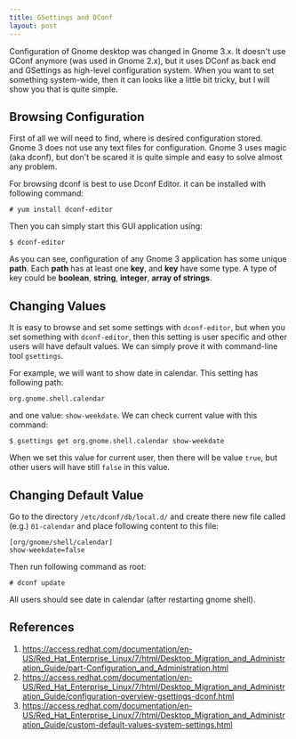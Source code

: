 ```yaml
---
title: GSettings and DConf
layout: post
---
```


Configuration of Gnome desktop was changed in Gnome 3.x. It doesn't use GConf anymore (was used in Gnome 2.x), but it uses DConf as back end and GSettings as high-level configuration system. When you want to set something system-wide, then it can looks like a little bit tricky, but I will show you that is quite simple.

## Browsing Configuration ##

First of all we will need to find, where is desired configuration stored. Gnome 3 does not use any text files for configuration. Gnome 3 uses magic (aka dconf), but don't be scared it is quite simple and easy to solve almost any problem.

For browsing dconf is best to use Dconf Editor. it can be installed with following command:

    # yum install dconf-editor

Then you can simply start this GUI application using:

    $ dconf-editor

As you can see, configuration of any Gnome 3 application has some unique **path**. Each **path** has at least one **key**, and **key** have some type. A type of key could be __boolean__, __string__, __integer__, __array of strings__.

## Changing Values ##

It is easy to browse and set some settings with `dconf-editor`, but when you set something with `dconf-editor`, then this setting is user specific and other users will have default values. We can simply prove it with command-line tool `gsettings`.

For example, we will want to show date in calendar. This setting has following path:

    org.gnome.shell.calendar

and one value: `show-weekdate`. We can check current value with this command:

    $ gsettings get org.gnome.shell.calendar show-weekdate

When we set this value for current user, then there will be value `true`, but other users will have still `false` in this value.

## Changing Default Value ##

Go to the directory `/etc/dconf/db/local.d/` and create there new file called (e.g.) `01-calendar` and place following content to this file:

    [org/gnome/shell/calendar]
    show-weekdate=false

Then run following command as root:

    # dconf update

All users should see date in calendar (after restarting gnome shell).

## References ##

1. https://access.redhat.com/documentation/en-US/Red_Hat_Enterprise_Linux/7/html/Desktop_Migration_and_Administration_Guide/part-Configuration_and_Administration.html
2. https://access.redhat.com/documentation/en-US/Red_Hat_Enterprise_Linux/7/html/Desktop_Migration_and_Administration_Guide/configuration-overview-gsettings-dconf.html
3. https://access.redhat.com/documentation/en-US/Red_Hat_Enterprise_Linux/7/html/Desktop_Migration_and_Administration_Guide/custom-default-values-system-settings.html